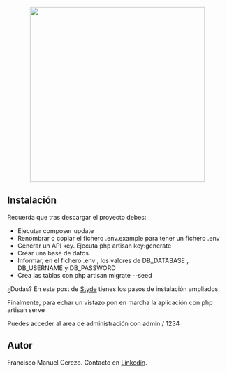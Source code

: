 <p align="center"><a href="https://laravel.com" target="_blank"><img src="https://raw.githubusercontent.com/laravel/art/master/logo-lockup/5%20SVG/2%20CMYK/1%20Full%20Color/laravel-logolockup-cmyk-red.svg" width="400"></a></p>

## Instalación

Recuerda que tras descargar el proyecto debes:

- Ejecutar composer update
- Renombrar o copiar el fichero .env.example para tener un fichero .env
- Generar un API key. Ejecuta php artisan key:generate
- Crear una base de datos.
- Informar, en el fichero .env , los valores de DB_DATABASE , DB_USERNAME y DB_PASSWORD
- Crea las tablas con php artisan migrate --seed

¿Dudas?
En este post de [Styde](https://styde.net/como-instalar-proyectos-existentes-de-laravel/) tienes los pasos de instalación ampliados.

Finalmente, para echar un vistazo pon en marcha la aplicación con php artisan serve

Puedes acceder al area de administración con admin / 1234


## Autor

Francisco Manuel Cerezo.
Contacto en [Linkedin](https://www.linkedin.com/in/fmcerezo/).